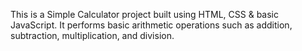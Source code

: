 This is a Simple Calculator project built using HTML, CSS & basic JavaScript. 
It performs basic arithmetic operations such as addition, subtraction, multiplication, and division.
